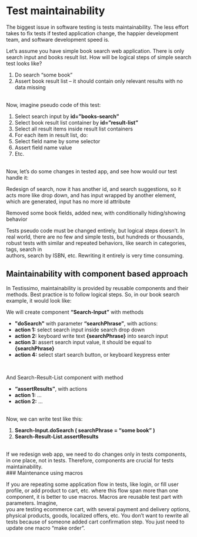 # Test maintainability 

 

The biggest issue in software testing is tests maintainability. The less effort takes to fix tests if tested application change, the happier development team, and software development speed is.

Let’s assume you have simple book search web application. There is only search input and books result list. How will be logical steps of simple search test looks like?

1. Do search “some book”
2. Assert book result list – it should contain only relevant results with no data missing
<br>
Now, imagine pseudo code of this test:

1. Select search input by **id=”books-search”**
2. Select book result list container by **id=”result-list”**
3. Select all result items inside result list containers
4. For each item in result list, do:
5. Select field name by some selector
6. Assert field name value
7. Etc.
<br>
Now, let’s do some changes in tested app, and see how would our test handle it:

Redesign of search, now it has another id, and search suggestions, so it acts more like drop down, and has input wrapped by another element, which are generated, input has no more id attribute

Removed some book fields, added new, with conditionally hiding/showing behavior

Tests pseudo code must be changed entirely, but logical steps doesn’t. In real world, there are no few and simple tests, but hundreds or thousands, robust tests with similar and repeated behaviors, like search in categories, tags, search in  
authors, search by ISBN, etc. Rewriting it entirely is very time consuming.
<br>
## Maintainability with component based approach

In Testissimo, maintainability is provided by reusable components and their methods. Best practice is to follow logical steps. So, in our book search example, it would look like:

We will create component **“Search-Input”** with methods
<ul>
 <li><b>"doSearch"</b> with parameter <b>“searchPhrase”</b>, with actions:</li>
 <li><b>action 1:</b> select search input inside search drop down</li>
 <li><b>action 2:</b> keyboard write text <b>{searchPhrase}</b> into search input</li>
 <li><b>action 3:</b> assert search input value, it should be equal to <b>{searchPhrase}</b></li>
 <li><b>action 4:</b> select start search button, or keyboard keypress enter</li>
</ul>
<br>
 
And Search-Result-List component with method
<ul>
 <li><b>“assertResults”</b>, with actions</li>
 <li><b>action 1:</b> …</li>
 <li><b>action 2:</b> …</li>
</ul>
<br>
Now, we can write test like this:

1. **Search-Input.doSearch ( searchPhrase = “some book” )**
2. **Search-Result-List.assertResults**
<br>
If we redesign web app, we need to do changes only in tests components, in one place, not in tests. Therefore, components are crucial for tests maintainability.
<br>
### Maintenance using macros

If you are repeating some application flow in tests, like login, or fill user profile, or add product to cart, etc. where this flow span more than one component, it is better to use macros. Macros are reusable test part with parameters. Imagine,  
you are testing ecommerce cart, with several payment and delivery options, physical products, goods, localized offers, etc. You don’t want to rewrite all tests because of someone added cart confirmation step. You just need to update one macro “make order”. 
